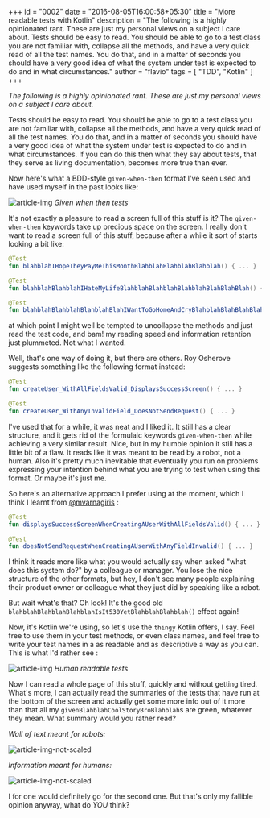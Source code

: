 +++
id = "0002"
date = "2016-08-05T16:00:58+05:30"
title = "More readable tests with Kotlin"
description = "The following is a highly opinionated rant. These are just my personal views on a subject I care about. Tests should be easy to read. You should be able to go to a test class you are not familiar with, collapse all the methods, and have a very quick read of all the test names. You do that, and in a matter of seconds you should have a very good idea of what the system under test is expected to do and in what circumstances."
author = "flavio"
tags = [ "TDD", "Kotlin" ]
+++

*The following is a highly opinionated rant. These are just my personal views on a subject I care about.*

Tests should be easy to read. You should be able to go to a test class you are not familiar with, collapse all the methods, and have a very quick read of all the test names. You do that, and in a matter of seconds you should have a very good idea of what the system under test is expected to do and in what circumstances. If you can do this then what they say about tests, that they serve as living documentation, becomes more true than ever.

Now here's what a BDD-style `given-when-then` format I've seen used and have used myself in the past looks like:

![article-img](/img/blog/0002/given-when-then-sample.jpg)
*Given when then tests*

It's not exactly a pleasure to read a screen full of this stuff is it? The `given-when-then` keywords take up precious space on the screen. I really don't want to read a screen full of this stuff, because after a while it sort of starts looking a bit like:

```kotlin
@Test
fun blahblahIHopeTheyPayMeThisMonthBlahblahBlahblahBlahblah() { ... }

@Test
fun blahblahBlahblahIHateMyLifeBlahblahBlahblahBlahblahBlahBlahBlah() { ... }

@Test
fun blahblahBlahblahBlahblahBlahIWantToGoHomeAndCryBlahblahBlahBlahBlah() { ... }
```

at which point I might well be tempted to uncollapse the methods and just read the test code, and bam! my reading speed and information retention just plummeted. Not what I wanted.

Well, that's one way of doing it, but there are others. Roy Osherove suggests something like the following format instead:

```kotlin
@Test
fun createUser_WithAllFieldsValid_DisplaysSuccessScreen() { ... }

@Test
fun createUser_WithAnyInvalidField_DoesNotSendRequest() { ... }
```

I've used that for a while, it was neat and I liked it. It still has a clear structure, and it gets rid of the formulaic keywords `given-when-then` while achieving a very similar result. Nice, but in my humble opinion it still has a little bit of a flaw. It reads like it was meant to be read by a robot, not a human. Also it's pretty much inevitable that eventually you run on problems expressing your intention behind what you are trying to test when using this format. Or maybe it's just me.

So here's an alternative approach I prefer using at the moment, which I think I learnt from [@mvarnagiris](https://medium.com/@mvarnagiris) :

```kotlin
@Test
fun displaysSuccessScreenWhenCreatingAUserWithAllFieldsValid() { ... }

@Test
fun doesNotSendRequestWhenCreatingAUserWithAnyFieldInvalid() { ... }
```

I think it reads more like what you would actually say when asked "what does this system do?" by a colleague or manager. You lose the nice structure of the other formats, but hey, I don't see many people explaining their product owner or colleague what they just did by speaking like a robot.

But wait what's that? Oh look! It's the good old `blahblahBlahblahBlahblahIsIt530YetBlahblahBlahblah()` effect again!

Now, it's Kotlin we're using, so let's use the `thingy` Kotlin offers, I say. Feel free to use them in your test methods, or even class names, and feel free to write your test names in a as readable and as descriptive a way as you can. This is what I'd rather see :

![article-img](/img/blog/0002/human-readable-tests.jpg)
*Human readable tests*

Now I can read a whole page of this stuff, quickly and without getting tired. What's more, I can actually read the summaries of the tests that have run at the bottom of the screen and actually get some more info out of it more than that all my `givenBlahblahCoolStoryBroBlahblah`s are green, whatever they mean. What summary would you rather read?

*Wall of text meant for robots:*

![article-img-not-scaled](/img/blog/0002/robot-readable-results.jpg)

*Information meant for humans:*

![article-img-not-scaled](/img/blog/0002/human-readable-results.jpg)

I for one would definitely go for the second one. But that's only my fallible opinion anyway, what do *YOU* think?
